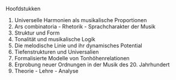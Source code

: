 
Hoofdstukken
1. Universelle Harmonien als musikalische Proportionen
2. Ars combinatoria - Rhetorik - Sprachcharakter der Musik
3. Struktur und Form
4. Tonalität und musikalische Logik
5. Die melodische Linie und ihr dynamisches Potential
6. Tiefenstrukturen und Universalien
7. Formalisierte Modelle von Tonhöhenrelationen
8. Erprobung neuer Ordnungen in der Musik des 20. Jahrhundert
9. Theorie - Lehre - Analyse